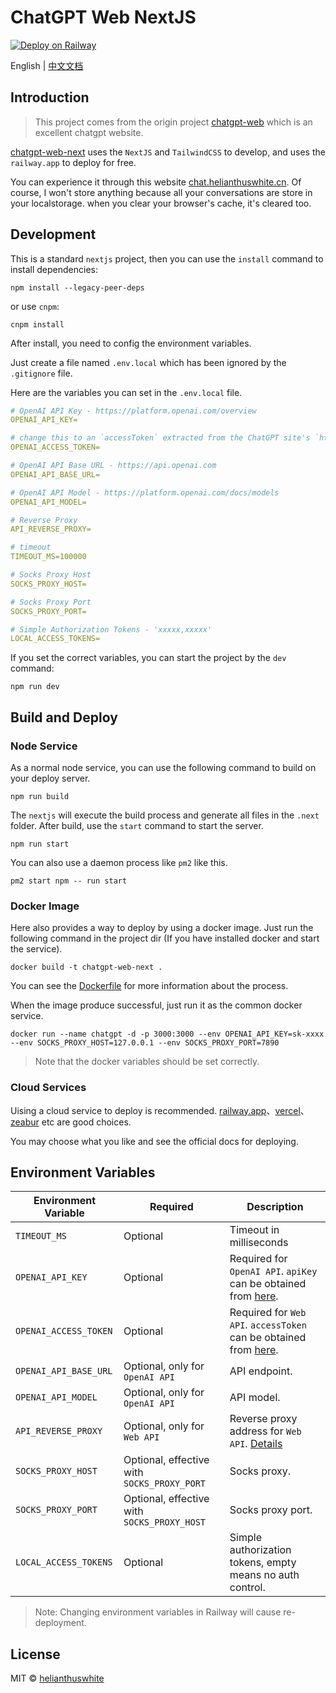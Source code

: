 # ChatGPT Web NextJS

[![Deploy on Railway](https://railway.app/button.svg)](https://railway.app/template/-4ukN3?referralCode=ZtthnC)

English | [中文文档](./README-zh_CN.md)

## Introduction

> This project comes from the origin project [chatgpt-web](https://github.com/Chanzhaoyu/chatgpt-web) which is an excellent chatgpt website.

[chatgpt-web-next](https://github.com/helianthuswhite/chatgpt-web-next) uses the `NextJS` and `TailwindCSS` to develop, and uses the `railway.app` to deploy for free.

You can experience it through this website [chat.helianthuswhite.cn](https://chat.helianthuswhite.cn/). Of course, I won't store anything because all your conversations are store in your localstorage. when you clear your browser's cache, it's cleared too.

## Development

This is a standard `nextjs` project, then you can use the `install` command to install dependencies:

    npm install --legacy-peer-deps

or use `cnpm`:

    cnpm install

After install, you need to config the environment variables.

Just create a file named `.env.local` which has been ignored by the `.gitignore` file.

Here are the variables you can set in the `.env.local` file.

```yml
# OpenAI API Key - https://platform.openai.com/overview
OPENAI_API_KEY=

# change this to an `accessToken` extracted from the ChatGPT site's `https://chat.openai.com/api/auth/session` response
OPENAI_ACCESS_TOKEN=

# OpenAI API Base URL - https://api.openai.com
OPENAI_API_BASE_URL=

# OpenAI API Model - https://platform.openai.com/docs/models
OPENAI_API_MODEL=

# Reverse Proxy
API_REVERSE_PROXY=

# timeout
TIMEOUT_MS=100000

# Socks Proxy Host
SOCKS_PROXY_HOST=

# Socks Proxy Port
SOCKS_PROXY_PORT=

# Simple Authorization Tokens - 'xxxxx,xxxxx'
LOCAL_ACCESS_TOKENS=
```

If you set the correct variables, you can start the project by the `dev` command:

    npm run dev

## Build and Deploy

### Node Service

As a normal node service, you can use the following command to build on your deploy server.

    npm run build

The `nextjs` will execute the build process and generate all files in the `.next` folder. After build, use the `start` command to start the server.

    npm run start

You can also use a daemon process like `pm2` like this.

    pm2 start npm -- run start

### Docker Image

Here also provides a way to deploy by using a docker image. Just run the following command in the project dir (If you have installed docker and start the service).

    docker build -t chatgpt-web-next .

You can see the [Dockerfile](./Dockerfile) for more information about the process.

When the image produce successful, just run it as the common docker service.

    docker run --name chatgpt -d -p 3000:3000 --env OPENAI_API_KEY=sk-xxxx --env SOCKS_PROXY_HOST=127.0.0.1 --env SOCKS_PROXY_PORT=7890

> Note that the docker variables should be set correctly.

### Cloud Services

Uising a cloud service to deploy is recommended. [railway.app](https://railway.app/)、[vercel](https://vercel.com/)、[zeabur](https://zeabur.com/) etc are good choices.

You may choose what you like and see the official docs for deploying.

## Environment Variables

| Environment Variable  | Required                                    | Description                                                                                                      |
| --------------------- | ------------------------------------------- | ---------------------------------------------------------------------------------------------------------------- |
| `TIMEOUT_MS`          | Optional                                    | Timeout in milliseconds                                                                                          |
| `OPENAI_API_KEY`      | Optional                                    | Required for `OpenAI API`. `apiKey` can be obtained from [here](https://platform.openai.com/overview).           |
| `OPENAI_ACCESS_TOKEN` | Optional                                    | Required for `Web API`. `accessToken` can be obtained from [here](https://chat.openai.com/api/auth/session).     |
| `OPENAI_API_BASE_URL` | Optional, only for `OpenAI API`             | API endpoint.                                                                                                    |
| `OPENAI_API_MODEL`    | Optional, only for `OpenAI API`             | API model.                                                                                                       |
| `API_REVERSE_PROXY`   | Optional, only for `Web API`                | Reverse proxy address for `Web API`. [Details](https://github.com/transitive-bullshit/chatgpt-api#reverse-proxy) |
| `SOCKS_PROXY_HOST`    | Optional, effective with `SOCKS_PROXY_PORT` | Socks proxy.                                                                                                     |
| `SOCKS_PROXY_PORT`    | Optional, effective with `SOCKS_PROXY_HOST` | Socks proxy port.                                                                                                |
| `LOCAL_ACCESS_TOKENS` | Optional                                    | Simple authorization tokens, empty means no auth control.                                                        |

> Note: Changing environment variables in Railway will cause re-deployment.

## License

MIT © [helianthuswhite](./license)
